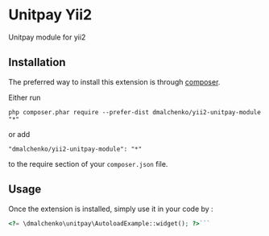 Unitpay Yii2
============
Unitpay module for yii2

Installation
------------

The preferred way to install this extension is through [composer](http://getcomposer.org/download/).

Either run

```
php composer.phar require --prefer-dist dmalchenko/yii2-unitpay-module "*"
```

or add

```
"dmalchenko/yii2-unitpay-module": "*"
```

to the require section of your `composer.json` file.


Usage
-----

Once the extension is installed, simply use it in your code by  :

```php
<?= \dmalchenko\unitpay\AutoloadExample::widget(); ?>```